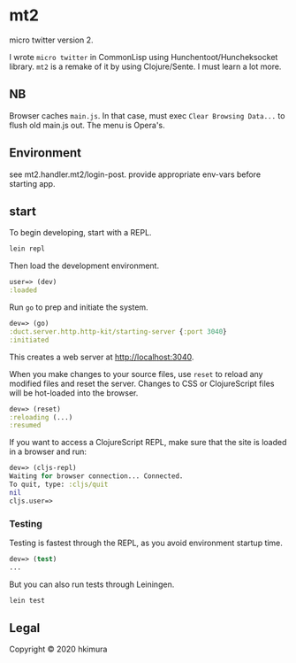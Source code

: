 # mt2

micro twitter version 2.

I wrote `micro twitter` in CommonLisp using Hunchentoot/Huncheksocket library.
`mt2` is a remake of it by using Clojure/Sente.
I must learn a lot more.

## **NB**

Browser caches `main.js`.
In that case, must exec `Clear Browsing Data...` to flush old main.js out.
The menu is Opera's.

## Environment

see mt2.handler.mt2/login-post. provide appropriate env-vars
before starting app.

## start
To begin developing, start with a REPL.

```sh
lein repl
```

Then load the development environment.

```clojure
user=> (dev)
:loaded
```

Run `go` to prep and initiate the system.

```clojure
dev=> (go)
:duct.server.http.http-kit/starting-server {:port 3040}
:initiated
```

This creates a web server at <http://localhost:3040>.

When you make changes to your source files, use `reset` to reload any
modified files and reset the server. Changes to CSS or ClojureScript
files will be hot-loaded into the browser.

```clojure
dev=> (reset)
:reloading (...)
:resumed
```

If you want to access a ClojureScript REPL, make sure that the site is loaded
in a browser and run:

```clojure
dev=> (cljs-repl)
Waiting for browser connection... Connected.
To quit, type: :cljs/quit
nil
cljs.user=>
```

### Testing

Testing is fastest through the REPL, as you avoid environment startup
time.

```clojure
dev=> (test)
...
```

But you can also run tests through Leiningen.

```sh
lein test
```

## Legal

Copyright © 2020 hkimura
